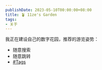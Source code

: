 ```yaml
---
publishDate: 2023-05-10T00:00:00+08:00
title: 🪴 11ze's Garden
tags:
- 关于
---
```


我正在建设自己的数字花园，推荐的游览姿势：

- 随意搜索
- 随意跳转
- [#Tags](https://wangze.tech/tags/)
